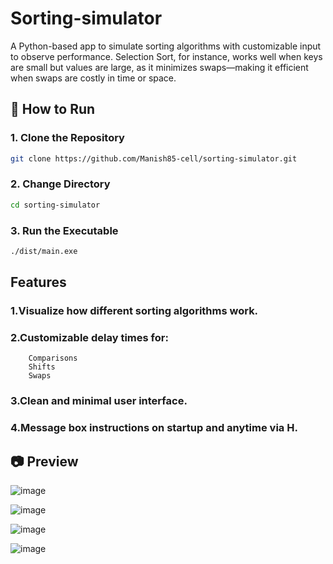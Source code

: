 # Sorting-simulator
A Python-based app to simulate sorting algorithms with customizable input to observe performance. Selection Sort, for instance, works well when keys are small but values are large, as it minimizes swaps—making it efficient when swaps are costly in time or space.


## 🚀 How to Run

### 1. Clone the Repository
```bash
git clone https://github.com/Manish85-cell/sorting-simulator.git
```

### 2. Change Directory
```bash
cd sorting-simulator
```

### 3. Run the Executable
```bash
./dist/main.exe
```
## Features
### 1.Visualize how different sorting algorithms work.

### 2.Customizable delay times for:
        Comparisons
        Shifts
        Swaps
        
### 3.Clean and minimal user interface.

### 4.Message box instructions on startup and anytime via H.

## 📷 Preview
![image](https://github.com/user-attachments/assets/0a151a2a-646c-4237-9d75-46a2fb63026c)

![image](https://github.com/user-attachments/assets/789cd099-f4f9-4e46-8ed3-cd9e8fbbaaab)

![image](https://github.com/user-attachments/assets/afdb4105-7fbc-4e70-bee7-7c30b69bc7a0)

![image](https://github.com/user-attachments/assets/50e4b4c0-ea26-4550-93a7-a59759918167)

